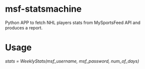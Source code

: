 # msf-statsmachine
Python APP to fetch NHL players stats from MySportsFeed API and produces a report.

# Usage
_stats = WeeklyStats(msf_username, msf_password, num_of_days)_
